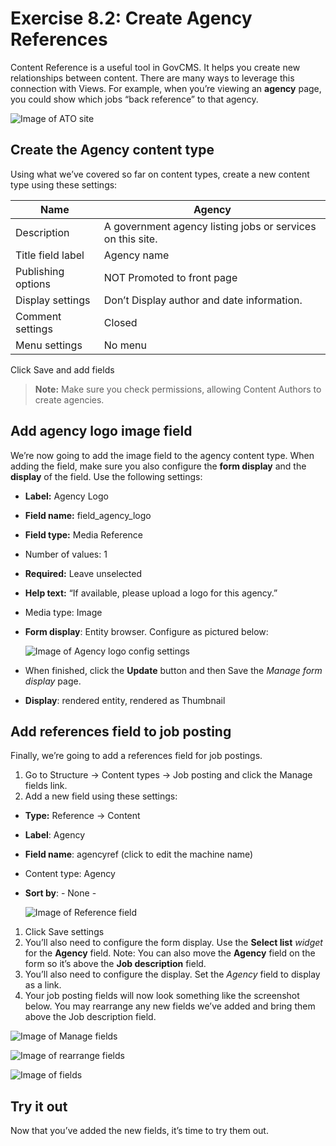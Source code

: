# Exercise 8.2: Create Agency References

Content Reference is a useful tool in GovCMS. It helps you create new relationships between content. There are many ways to leverage this connection with Views. For example, when you’re viewing an **agency** page, you could show which jobs “back reference” to that agency.

![Image of ATO site](<../.gitbook/assets/81 (2).png>)

## Create the Agency content type

Using what we’ve covered so far on content types, create a new content type using these settings:

| Name               | Agency                                                     |
| ------------------ | ---------------------------------------------------------- |
| Description        | A government agency listing jobs or services on this site. |
| Title field label  | Agency name                                                |
| Publishing options | NOT Promoted to front page                                 |
| Display settings   | Don’t Display author and date information.                 |
| Comment settings   | Closed                                                     |
| Menu settings      | No menu                                                    |

Click Save and add fields

> **Note:** Make sure you check permissions, allowing Content Authors to create agencies.

## Add agency logo image field

We’re now going to add the image field to the agency content type. When adding the field, make sure you also configure the **form display** and the **display** of the field. Use the following settings:

* **Label:** Agency Logo
* **Field name:** field\_agency\_logo
* **Field type:** Media Reference
* Number of values: 1
* **Required:** Leave unselected
* **Help text:** “If available, please upload a logo for this agency.”
* Media type: Image
*   **Form display**: Entity browser. Configure as pictured below:

    <img src="../.gitbook/assets/82 (2).png" alt="Image of Agency logo config settings" data-size="original">
* When finished, click the **Update** button and then Save the _Manage form display_ page.
* **Display**: rendered entity, rendered as Thumbnail

## Add references field to job posting

Finally, we’re going to add a references field for job postings.

1. Go to Structure → Content types → Job posting and click the Manage fields link.
2. Add a new field using these settings:

* **Type:** Reference → Content
* **Label**: Agency
* **Field name**: agencyref (click to edit the machine name)
* Content type: Agency
*   **Sort by**: - None -

    <img src="../.gitbook/assets/83 (1).png" alt="Image of Reference field" data-size="original">

1. Click Save settings
2. You’ll also need to configure the form display. Use the **Select list** _widget_ for the **Agency** field. Note: You can also move the **Agency** field on the form so it’s above the **Job description** field.
3. You’ll also need to configure the display. Set the _Agency_ field to display as a link.
4. Your job posting fields will now look something like the screenshot below. You may rearrange any new fields we’ve added and bring them above the Job description field.

![Image of Manage fields](<../.gitbook/assets/84 (1).png>)

![Image of rearrange fields](../.gitbook/assets/85.png)

![Image of fields](../.gitbook/assets/86.png)

## Try it out

Now that you’ve added the new fields, it’s time to try them out.
